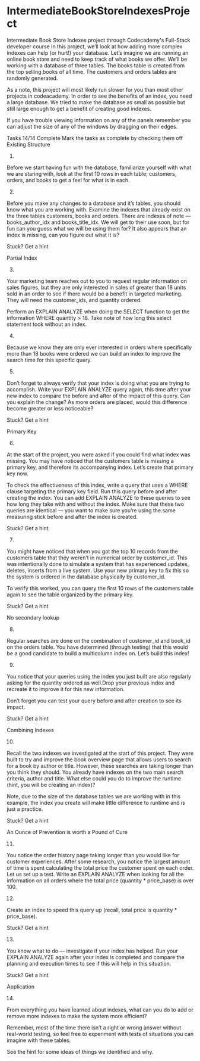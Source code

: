 # IntermediateBookStoreIndexesProject
Intermediate Book Store Indexes project through Codecademy's Full-Stack developer course
In this project, we’ll look at how adding more complex indexes can help (or hurt!) your database. Let’s imagine we are running an online book store and need to keep track of what books we offer. We’ll be working with a database of three tables. The books table is created from the top selling books of all time. The customers and orders tables are randomly generated.

As a note, this project will most likely run slower for you than most other projects in codeacademy. In order to see the benefits of an index, you need a large database. We tried to make the database as small as possible but still large enough to get a benefit of creating good indexes.

If you have trouble viewing information on any of the panels remember you can adjust the size of any of the windows by dragging on their edges.

Tasks
14/14 Complete
Mark the tasks as complete by checking them off
Existing Structure


1.
Before we start having fun with the database, familiarize yourself with what we are staring with, look at the first 10 rows in each table; customers, orders, and books to get a feel for what is in each.

2.
Before you make any changes to a database and it’s tables, you should know what you are working with. Examine the indexes that already exist on the three tables customers, books and orders. There are indexes of note — books_author_idx and books_title_idx. We will get to their use soon, but for fun can you guess what we will be using them for? It also appears that an index is missing, can you figure out what it is?

Stuck? Get a hint

Partial Index


3.
Your marketing team reaches out to you to request regular information on sales figures, but they are only interested in sales of greater than 18 units sold in an order to see if there would be a benefit in targeted marketing. They will need the customer_ids, and quantity ordered.

Perform an EXPLAIN ANALYZE when doing the SELECT function to get the information WHERE quantity > 18. Take note of how long this select statement took without an index.

4.
Because we know they are only ever interested in orders where specifically more than 18 books were ordered we can build an index to improve the search time for this specific query.

5.
Don’t forget to always verify that your index is doing what you are trying to accomplish. Write your EXPLAIN ANALYZE query again, this time after your new index to compare the before and after of the impact of this query. Can you explain the change? As more orders are placed, would this difference become greater or less noticeable?

Stuck? Get a hint

Primary Key


6.
At the start of the project, you were asked if you could find what index was missing. You may have noticed that the customers table is missing a primary key, and therefore its accompanying index. Let’s create that primary key now.

To check the effectiveness of this index, write a query that uses a WHERE clause targeting the primary key field. Run this query before and after creating the index. You can add EXPLAIN ANALYZE to these queries to see how long they take with and without the index. Make sure that these two queries are identical — you want to make sure you’re using the same measuring stick before and after the index is created.

Stuck? Get a hint


7.
You might have noticed that when you got the top 10 records from the customers table that they weren’t in numerical order by customer_id. This was intentionally done to simulate a system that has experienced updates, deletes, inserts from a live system. Use your new primary key to fix this so the system is ordered in the database physically by customer_id.

To verify this worked, you can query the first 10 rows of the customers table again to see the table organized by the primary key.

Stuck? Get a hint

No secondary lookup


8.
Regular searches are done on the combination of customer_id and book_id on the orders table. You have determined (through testing) that this would be a good candidate to build a multicolumn index on. Let’s build this index!

9.
You notice that your queries using the index you just built are also regularly asking for the quantity ordered as well.Drop your previous index and recreate it to improve it for this new information.

Don’t forget you can test your query before and after creation to see its impact.

Stuck? Get a hint

Combining Indexes


10.
Recall the two indexes we investigated at the start of this project. They were built to try and improve the book overview page that allows users to search for a book by author or title. However, these searches are taking longer than you think they should. You already have indexes on the two main search criteria, author and title. What else could you do to improve the runtime (hint, you will be creating an index)?

Note, due to the size of the database tables we are working with in this example, the index you create will make little difference to runtime and is just a practice.

Stuck? Get a hint

An Ounce of Prevention is worth a Pound of Cure


11.
You notice the order history page taking longer than you would like for customer experiences. After some research, you notice the largest amount of time is spent calculating the total price the customer spent on each order. Let us set up a test. Write an EXPLAIN ANALYZE when looking for all the information on all orders where the total price (quantity * price_base) is over 100.

12.
Create an index to speed this query up (recall, total price is quantity * price_base).

Stuck? Get a hint


13.
You know what to do — investigate if your index has helped. Run your EXPLAIN ANALYZE again after your index is completed and compare the planning and execution times to see if this will help in this situation.

Stuck? Get a hint

Application


14.
From everything you have learned about indexes, what can you do to add or remove more indexes to make the system more efficient?

Remember, most of the time there isn’t a right or wrong answer without real-world testing, so feel free to experiment with tests of situations you can imagine with these tables.

See the hint for some ideas of things we identified and why.

